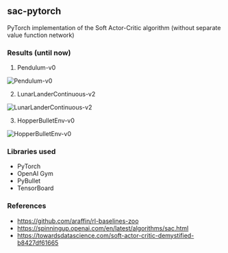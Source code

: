 ## sac-pytorch

PyTorch implementation of the Soft Actor-Critic algorithm (without separate value function network)

### Results (until now)
1. Pendulum-v0

![Pendulum-v0](https://github.com/ajaysub110/sac-pytorch/blob/master/plots/Pendulum-v0.png)

2. LunarLanderContinuous-v2

![LunarLanderContinuous-v2](https://github.com/ajaysub110/sac-pytorch/blob/master/plots/LunarLander-v2.png)

3. HopperBulletEnv-v0

![HopperBulletEnv-v0](https://github.com/ajaysub110/sac-pytorch/blob/master/plots/HopperBulletEnv-v0.svg)

### Libraries used
- PyTorch
- OpenAI Gym
- PyBullet
- TensorBoard

### References
- https://github.com/araffin/rl-baselines-zoo
- https://spinningup.openai.com/en/latest/algorithms/sac.html
- https://towardsdatascience.com/soft-actor-critic-demystified-b8427df61665
